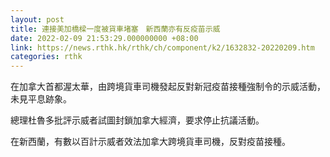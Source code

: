 ```yaml
---
layout: post
title: 連接美加橋樑一度被貨車堵塞　新西蘭亦有反疫苗示威
date: 2022-02-09 21:53:29.000000000 +08:00
link: https://news.rthk.hk/rthk/ch/component/k2/1632832-20220209.htm
categories: rthk
---
```


在加拿大首都渥太華，由跨境貨車司機發起反對新冠疫苗接種強制令的示威活動，未見平息跡象。

總理杜魯多批評示威者試圖封鎖加拿大經濟，要求停止抗議活動。

在新西蘭，有數以百計示威者效法加拿大跨境貨車司機，反對疫苗接種。
